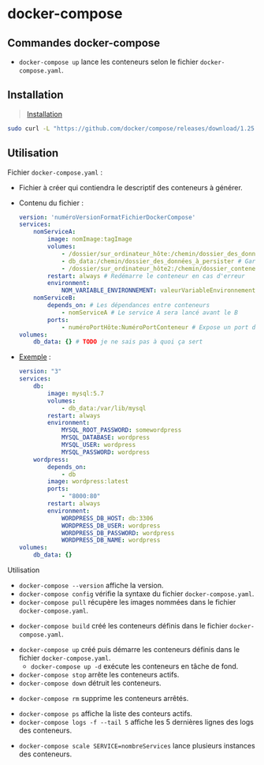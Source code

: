 # docker-compose

## Commandes docker-compose

- `docker-compose up` lance les conteneurs selon le fichier `docker-compose.yaml`.

## Installation

> [Installation](https://docs.docker.com/compose/install/)
    
```bash
sudo curl -L "https://github.com/docker/compose/releases/download/1.25.3/docker-compose-$(uname -s)-$(uname -m)" -o /usr/bin/docker-compose && sudo chmod +x /usr/bin/docker-compose
```

## Utilisation

Fichier `docker-compose.yaml` :

* Fichier à créer qui contiendra le descriptif des conteneurs à générer.
* Contenu du fichier :

    ```yaml
    version: 'numéroVersionFormatFichierDockerCompose'
    services:
        nomServiceA:
            image: nomImage:tagImage
            volumes:
                - /dossier/sur_ordinateur_hôte:/chemin/dossier_des_données_à_persister # Garde les données du dossier du conteneur sur la machine hôte
                - db_data:/chemin/dossier_des_données_à_persister # Garde les données du dossier du conteneur sur la machine hôte sans spécifier l'emplacement exact
                - /dossier/sur_ordinateur_hôte2:/chemin/dossier_conteneur:ro # :ro pour read-only, empêche les modifications du dossier.
            restart: always # Redémarre le conteneur en cas d'erreur
            environment:
                NOM_VARIABLE_ENVIRONNEMENT: valeurVariableEnvironnement
        nomServiceB:
            depends_on: # Les dépendances entre conteneurs
                - nomServiceA # Le service A sera lancé avant le B
            ports:
                - numéroPortHôte:NuméroPortConteneur # Expose un port de la machine hôte vers le conteneur et ainsi le rendre accessible depuis l'extérieur. Par exemple 8000:80 signifie que le port 8000 de la machine hôte permettera d'utiliser le port 80 du conteneur.
    volumes:
        db_data: {} # TODO je ne sais pas à quoi ça sert
    ```

* [Exemple](https://openclassrooms.com/fr/courses/2035766-optimisez-votre-deploiement-en-creant-des-conteneurs-avec-docker/6211677-creez-un-fichier-docker-compose-pour-orchestrer-vos-conteneurs) :
    ```yaml
    version: "3"
    services:
        db:
            image: mysql:5.7
            volumes:
                - db_data:/var/lib/mysql
            restart: always
            environment:
                MYSQL_ROOT_PASSWORD: somewordpress
                MYSQL_DATABASE: wordpress
                MYSQL_USER: wordpress
                MYSQL_PASSWORD: wordpress
        wordpress:
            depends_on:
                - db
            image: wordpress:latest
            ports:
                - "8000:80"
            restart: always
            environment:
                WORDPRESS_DB_HOST: db:3306
                WORDPRESS_DB_USER: wordpress
                WORDPRESS_DB_PASSWORD: wordpress
                WORDPRESS_DB_NAME: wordpress
    volumes:
        db_data: {}
    ```

Utilisation

* `docker-compose --version` affiche la version.
* `docker-compose config` vérifie la syntaxe du fichier `docker-compose.yaml`.
* `docker-compose pull` récupère les images nommées dans le fichier `docker-compose.yaml`.
- `docker-compose build` créé les conteneurs définis dans le fichier `docker-compose.yaml`.
* `docker-compose up` créé puis démarre les conteneurs définis dans le fichier `docker-compose.yaml`.
    * `docker-compose up -d` exécute les conteneurs en tâche de fond.
* `docker-compose stop` arrête les conteneurs actifs.
* `docker-compose down` détruit les conteneurs.
- `docker-compose rm` supprime les conteneurs arrêtés.
* `docker-compose ps` affiche la liste des conteurs actifs.
* `docker-compose logs -f --tail 5` affiche les 5 dernières lignes des logs des conteneurs.
- `docker-compose scale SERVICE=nombreServices` lance plusieurs instances des conteneurs.
